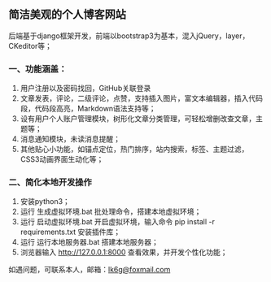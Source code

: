 ## 简洁美观的个人博客网站
后端基于django框架开发，前端以bootstrap3为基本，混入jQuery，layer，CKeditor等；

### 一、功能涵盖：
1. 用户注册以及密码找回，GitHub关联登录
2. 文章发表，评论，二级评论，点赞，支持插入图片，富文本编辑器，插入代码段，代码段高亮，Markdown语法支持等；
3. 设有用户个人账户管理模块，树形化文章分类管理，可轻松增删改查文章，主题等；
4. 消息通知模块，未读消息提醒；
5. 其他贴心小功能，如锚点定位，热门排序，站内搜索，标签、主题过滤，CSS3动画界面生动化等；

### 二、简化本地开发操作
1. 安装python3；
2. 运行 生成虚拟环境.bat 批处理命令，搭建本地虚拟环境；
3. 运行 启动虚拟环境.bat 开启虚拟环境，输入命令 pip install -r requirements.txt 安装插件库；
4. 运行 运行本地服务器.bat 搭建本地服务器；
5. 浏览器输入 http://127.0.0.1:8000 查看效果，并开发个性化功能；

如遇问题，可联系本人，邮箱：lk6g@foxmail.com
